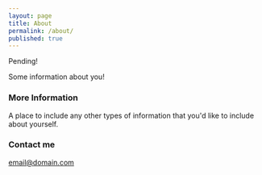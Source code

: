 ```yaml
---
layout: page
title: About
permalink: /about/
published: true
---
```

Pending!

Some information about you!

### More Information

A place to include any other types of information that you'd like to include about yourself.

### Contact me

[email@domain.com](mailto:email@domain.com)
